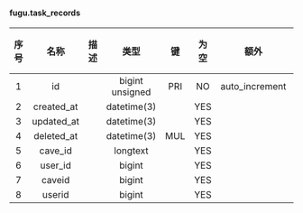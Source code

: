 #### fugu.task_records 

| 序号 | 名称 | 描述 | 类型 | 键 | 为空 | 额外 | 默认值 |
| :--: | :--: | :--: | :--: | :--: | :--: | :--: | :--: |
| 1 | id |  | bigint unsigned | PRI | NO | auto_increment |  |
| 2 | created_at |  | datetime(3) |  | YES |  |  |
| 3 | updated_at |  | datetime(3) |  | YES |  |  |
| 4 | deleted_at |  | datetime(3) | MUL | YES |  |  |
| 5 | cave_id |  | longtext |  | YES |  |  |
| 6 | user_id |  | bigint |  | YES |  |  |
| 7 | caveid |  | bigint |  | YES |  |  |
| 8 | userid |  | bigint |  | YES |  |  |
